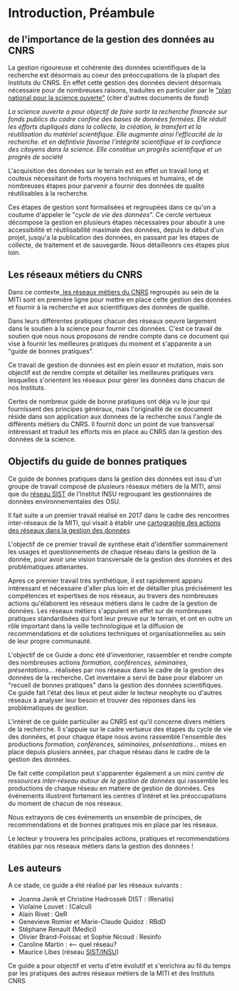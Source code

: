 # Introduction, Préambule

## de l'importance de la gestion des données au CNRS

La gestion rigoureuse et cohérente des données scientifiques de la recherche est désormais au coeur des préoccupations de la plupart des Instituts du CNRS. En effet
cette gestion des données devient désormais nécessaire pour de nombreuses raisons, traduites en particulier par le  ["plan national pour la science ouverte"](https://www.ouvrirlascience.fr/plan-national-pour-la-science-ouverte/) 
(citer d'autres documents de fond)

*La science ouverte a pour objectif de faire sortir la recherche financée sur fonds publics du cadre confiné des bases de données fermées. 
Elle réduit les efforts dupliqués dans la collecte, la création, le transfert et la réutilisation du matériel scientifique. Elle augmente ainsi l’efficacité de la recherche.
et en défintivie favorise  l’intégrité scientifique et la confiance des citoyens dans la science. Elle constitue un progrès scientifique et un progrès de société*


L'acquisition des données sur le terrain est en effet un travail long et couteux nécessitant de forts moyens techniques et humains, et de nombreuses étapes pour parvenir a 
fournir des données de qualité réutilisables à la recherche.

Ces étapes de gestion sont formalisées et regroupées dans ce qu'on a coutume d'appeler le "*cycle de vie des données*". Ce cercle vertueux décompose la gestion en plusieurs étapes
nécessaires pour aboutir à une accessibilité et réutilisabilité maximale des données, depuis le début d'un projet, jusqu'a la publication des données, en passant par les étapes de collecte, de traitement et de sauvegarde.
Nous détailleonrs ces étapes plus loin.

## Les réseaux métiers du CNRS
Dans ce contexte,[ les réseaux métiers du CNRS](http://www.cnrs.fr/mi/spip.php?article465) regroupés au sein de la MITI sont en première ligne pour mettre en place cette gestion des données et fournir à la recherche et aux scientifiques des données de qualité.

Dans leurs différentes pratiques chacun des réseaux oeuvre largement dans le soutien à la science pour fournir ces données. C'est ce travail de soutien que nous nous proposons
de rendre compte dans ce document qui vise à fournir les meilleures pratiques du moment et s'apparente a un "guide de bonnes pratiques".

Ce travail de gestion de données est en plein essor et mutation, mais son objectif est de rendre compte et détailler les meilleures pratiques vers lesquelles s'orientent les réseaux 
pour gérer les données dans chacun de nos Instituts.

Certes de nombreux guide de bonne pratiques ont déja vu le jour qui fournissent des principes généraux, mais l'originalité de ce document 
réside dans son application aux données de la recherche sous l'angle de différents métiers du CNRS. Il fournit donc un point de vue transversal intéressant et traduit les efforts
mis en place au CNRS dan la gestion des données de la science.

## Objectifs du guide de bonnes pratiques

Ce guide de bonnes pratiques dans la gestion des données est issu d'un groupe de travail composé de plusieurs réseaux métiers de la MITI, 
ainsi que du [réseau SIST](http://sist.cnrs.fr) de l'Institut INSU regroupant les gestionnaires de données environnementales des OSU.


Il fait suite a un premier travail réalisé en 2017 dans le cadre des rencontres inter-réseaux de la MITI,  qui visait à établir une [cartographie des actions des réseaux dans la gestion des données](http://www.cnrs.fr/mi/IMG/pdf/gtinterreseaux-cartosynthesev6.pdf)

L'objectif de ce premier travail de synthese était d'identifier sommairement les usages et questionnements de chaque réseau dans la gestion de la donnée, pour avoir une  vision transversale de la gestion des données et des problématiques attenantes.

Apres ce premier travail très synthétique, il est rapidement apparu intéressant et nécessaire d'aller plus loin et de détailler plus précisément les compétences et expertises de nos réseaux,
au travers des nombreuses actions qu'élaborent les réseaux métiers dans le cadre de la gestion de données. Les réseaux métiers s'appuient en effet sur de nombreuses pratiques standardisées 
qui font leur preuve sur le terrain, et ont en outre un rôle important dans la veille technologique et la diffusion de recommendations et de solutions techniques et organisationnelles 
au sein de leur propre communauté.


L'objectif de ce Guide a donc été d'inventorier, rassembler et rendre compte des nombreuses actions *formation, conférences, séminaires, présentations*... réalisées par nos réseaux dans le cadre de la gestion des données de la recherche.
Cet inventaire a servi de base pour élaborer un "recueil de bonnes pratiques" dans la gestion des données scientifiques. 
Ce guide fait l'état des lieux et peut aider le lecteur neophyte ou d'autres réseaux à analyser leur besoin et trouver des réponses dans les problématiques de gestion.

L'intéret de ce guide particulier au CNRS est qu'il concerne divers métiers de la recherche. 
Il s'appuie sur le cadre vertueux des étapes du cycle de vie des données, et pour chaque étape nous avons rassemblé l'ensemble des productions *formation, conférences, séminaires, présentations*...
mises en place depuis plusiers années, par chaque réseau dans le cadre de la gestion des données.

De fait cette compilation peut s'apparenter également a un mini *centre de ressources inter-réseau autour de la gestion de données* qui rassemble les productions de chaque réseau 
en matiere de gestion de données. Ces événements illustrent fortement les centres d'intéret et les préoccupations du moment de chacun de nos réseaux.

Nous extrayons de ces événements un ensemble de principes,  de recommendations et de bonnes pratiques mis en place par les réseaux.

Le lecteur y trouvera les principales actions, pratiques et recommendations établies par nos réseaux métiers dans la gestion des données !

## Les auteurs
A ce stade, ce guide a été réalisé par les réseaux suivants :
- Joanna Janik et Christine Hadrossek DIST :  (Renatis)
- Violaine Louvet : (Calcul)
- Alain Rivet : QeR
- Genevieve Romier et Marie-Claude Quidoz : RBdD
- Stéphane Renault (Medici)
- Olivier Brand-Foissac et Sophie Nicoud : Resinfo
- Caroline Martin :  <-- quel réseau?
- Maurice Libes (réseau [SIST/INSU](http://sist.cnrs.fr))

Ce guide a pour objectif et vertu d'etre évolutif et s'enrichira au fil du temps par les pratiques des autres réseaux métiers de la MITI et des Instituts CNRS

